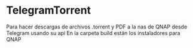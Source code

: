 # TelegramTorrent
Para hacer descargas de archivos .torrent y PDF a la nas de QNAP desde Telegram usando su api
En la carpeta build están los instaladores para QNAP
